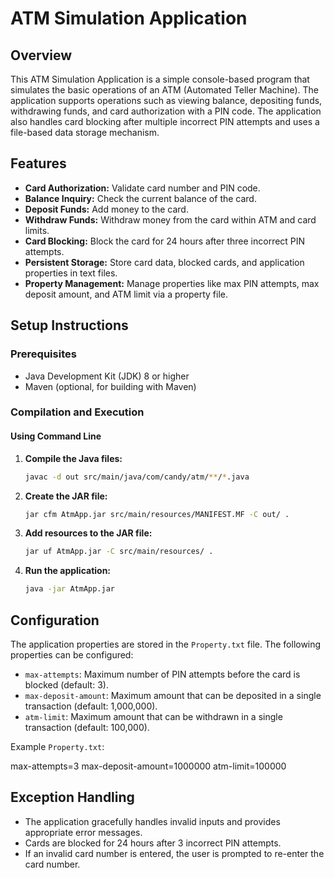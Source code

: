# ATM Simulation Application

## Overview
This ATM Simulation Application is a simple console-based program that simulates the basic operations of an ATM (Automated Teller Machine). The application supports operations such as viewing balance, depositing funds, withdrawing funds, and card authorization with a PIN code. The application also handles card blocking after multiple incorrect PIN attempts and uses a file-based data storage mechanism.

## Features
- **Card Authorization:** Validate card number and PIN code.
- **Balance Inquiry:** Check the current balance of the card.
- **Deposit Funds:** Add money to the card.
- **Withdraw Funds:** Withdraw money from the card within ATM and card limits.
- **Card Blocking:** Block the card for 24 hours after three incorrect PIN attempts.
- **Persistent Storage:** Store card data, blocked cards, and application properties in text files.
- **Property Management:** Manage properties like max PIN attempts, max deposit amount, and ATM limit via a property file.

## Setup Instructions

### Prerequisites
- Java Development Kit (JDK) 8 or higher
- Maven (optional, for building with Maven)

### Compilation and Execution

#### Using Command Line

1. **Compile the Java files:**
    ```sh
    javac -d out src/main/java/com/candy/atm/**/*.java
    ```

2. **Create the JAR file:**
    ```sh
    jar cfm AtmApp.jar src/main/resources/MANIFEST.MF -C out/ .
    ```

3. **Add resources to the JAR file:**
    ```sh
    jar uf AtmApp.jar -C src/main/resources/ .
    ```

4. **Run the application:**
    ```sh
    java -jar AtmApp.jar
    ```

## Configuration
The application properties are stored in the `Property.txt` file. The following properties can be configured:
- `max-attempts`: Maximum number of PIN attempts before the card is blocked (default: 3).
- `max-deposit-amount`: Maximum amount that can be deposited in a single transaction (default: 1,000,000).
- `atm-limit`: Maximum amount that can be withdrawn in a single transaction (default: 100,000).

Example `Property.txt`:

max-attempts=3
max-deposit-amount=1000000
atm-limit=100000


## Exception Handling
- The application gracefully handles invalid inputs and provides appropriate error messages.
- Cards are blocked for 24 hours after 3 incorrect PIN attempts.
- If an invalid card number is entered, the user is prompted to re-enter the card number.


